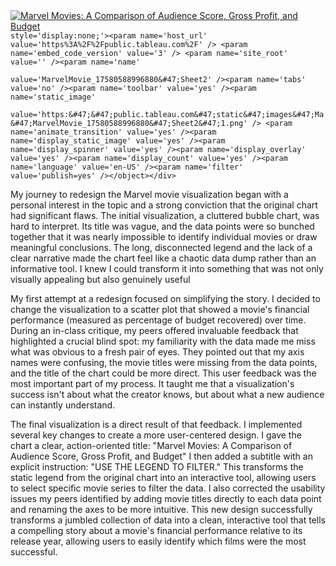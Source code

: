 <div class='tableauPlaceholder' id='viz1758058968809' style='position: relative'><noscript><a href='#'><img alt='Marvel Movies: A Comparison of Audience Score, Gross Profit, and Budget ' 
                                                                                                         src='https:&#47;&#47;public.tableau.com&#47;static&#47;images&#47;Ma&#47;MarvelMovie_17580588996880&#47;Sheet2&#47;1_rss.png' style='border: none' /></a></noscript><object class='tableauViz'

                                                                                                                                                                                                               style='display:none;'><param name='host_url' value='https%3A%2F%2Fpublic.tableau.com%2F' /> <param name='embed_code_version' value='3' /> <param name='site_root' value='' /><param name='name'
                                                                                                                                                                                                          value='MarvelMovie_17580588996880&#47;Sheet2' /><param name='tabs' value='no' /><param name='toolbar' value='yes' /><param name='static_image'
                                                                                                        value='https:&#47;&#47;public.tableau.com&#47;static&#47;images&#47;Ma&#47;MarvelMovie_17580588996880&#47;Sheet2&#47;1.png' /> <param name='animate_transition' value='yes' /><param name='display_static_image' value='yes' /><param name='display_spinner' value='yes' /><param name='display_overlay' value='yes' /><param name='display_count' value='yes' /><param name='language' value='en-US' /><param name='filter' value='publish=yes' /></object></div>
 <script type='text/javascript'>
 var divElement = document.getElementById('viz1758058968809');
var vizElement = divElement.getElementsByTagName('object')[0];                    vizElement.style.width='100%';vizElement.style.height=(divElement.offsetWidth*0.75)+'px';
var scriptElement = document.createElement('script'); 
scriptElement.src = 'https://public.tableau.com/javascripts/api/viz_v1.js';  
vizElement.parentNode.insertBefore(scriptElement, vizElement);
 </script>

  My journey to redesign the Marvel movie visualization began with a personal interest in the topic and a strong conviction that the original chart had significant flaws. The initial visualization, a cluttered bubble chart, was hard to interpret. Its title was vague, and the data points were so bunched together that it was nearly impossible to identify individual movies or draw meaningful conclusions. The long, disconnected legend and the lack of a clear narrative made the chart feel like a chaotic data dump rather than an informative tool. I knew I could transform it into something that was not only visually appealing but also genuinely useful

  My first attempt at a redesign focused on simplifying the story. I decided to change the visualization to a scatter plot that showed a movie's financial performance (measured as percentage of budget recovered) over time. During an in-class critique, my peers offered invaluable feedback that highlighted a crucial blind spot: my familiarity with the data made me miss what was obvious to a fresh pair of eyes. They pointed out that my axis names were confusing, the movie titles were missing from the data points, and the title of the chart could be more direct. This user feedback was the most important part of my process. It taught me that a visualization's success isn't about what the creator knows, but about what a new audience can instantly understand.
  
  The final visualization is a direct result of that feedback. I implemented several key changes to create a more user-centered design. I gave the chart a clear, action-oriented title: "Marvel Movies: A Comparison of Audience Score, Gross Profit, and Budget" I then added a subtitle with an explicit instruction: "USE THE LEGEND TO FILTER." This transforms the static legend from the original chart into an interactive tool, allowing users to select specific movie series to filter the data. I also corrected the usability issues my peers identified by adding movie titles directly to each data point and renaming the axes to be more intuitive. This new design successfully transforms a jumbled collection of data into a clean, interactive tool that tells a compelling story about a movie's financial performance relative to its release year, allowing users to easily identify which films were the most successful.

